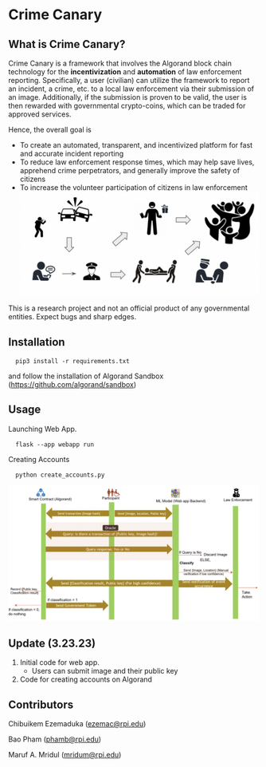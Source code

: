 # Crime Canary

What is Crime Canary?
---------------------

Crime Canary is a framework that involves the Algorand block chain technology for the **incentivization** and **automation** of law enforcement reporting. Specifically, a user (civilian) can utilize the framework to report an incident, a crime, etc. to a local law enforcement via their submission of an image. Additionally, if the submission is proven to be valid, the user is then rewarded with governmental crypto-coins, which can be traded for approved services. 

Hence, the overall goal is
- To create an automated, transparent, and incentivized platform for fast and accurate incident reporting
- To reduce law enforcement response times, which may help save lives, apprehend crime perpetrators, and generally improve the safety of citizens
- To increase the volunteer participation of citizens in law enforcement
![alt text](https://github.com/AI-and-Blockchain/S23_Crime_Canary/blob/main/images/story.png)


This is a research project and not an official product of any governmental entities. Expect bugs and sharp edges.

## Installation
```
  pip3 install -r requirements.txt
```
and follow the installation of Algorand Sandbox (https://github.com/algorand/sandbox)

## Usage
Launching Web App.
```
  flask --app webapp run
```
Creating Accounts
```
  python create_accounts.py
```

![alt text](https://github.com/AI-and-Blockchain/S23_Crime_Canary/blob/main/images/components.png)

## Update (3.23.23)
1. Initial code for web app.
    - Users can submit image and their public key
2. Code for creating accounts on Algorand

## Contributors
Chibuikem Ezemaduka (ezemac@rpi.edu)

Bao Pham (phamb@rpi.edu)

Maruf A. Mridul (mridum@rpi.edu)
